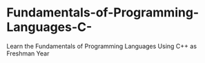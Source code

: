 # Fundamentals-of-Programming-Languages-C-
Learn the Fundamentals of Programming Languages Using C++ as Freshman Year 
